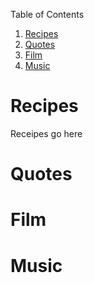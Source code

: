 Table of Contents

1. [Recipes](#recipes)
2. [Quotes](#quotes)
3. [Film](#film)
4. [Music](#music)

# Recipes

Receipes go here

# Quotes
# Film
# Music
